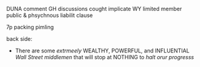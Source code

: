 DUNA comment GH discussions cought implicate WY limited member public & phsychnous liabilit clause


7p packing pimling



back side:
- There are some _extrmeely_ WEALTHY, POWERFUL, and INFLUENTIAL _Wall Street middlemen_ that will stop at NOTHING to _halt orur progresss_
